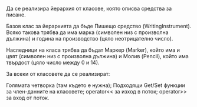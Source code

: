 Да се реализира йерархия от класове, която описва средства за писане.

Базов клас за йерархията да бъде Пишещо средство (WritingInstrument). Всяко такова трябва да има марка (символен низ с произволна дължина) и година на производство (цяло неотрицателно число).

Наследници на класа трябва да бъдат Маркер (Marker), който има и цвят (символен низ с произволна дължина) и Молив (Pencil), който има твърдост (цяло число между 0 и 14).

За всеки от класовете да се реализират:

Голямата четворка (там където е нужна);
Подходящи Get/Set функции за член-данните на класовете;
operator<< за изход в поток;
operator>> за вход от поток.
